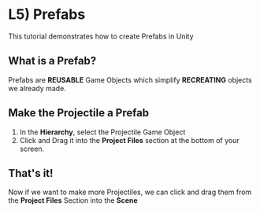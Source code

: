 
# L5) Prefabs

This tutorial demonstrates how to create Prefabs in Unity

## What is a Prefab?
Prefabs are **REUSABLE** Game Objects which simplify **RECREATING** objects we already made.

## Make the Projectile a Prefab

1. In the **Hierarchy**, select the Projectile Game Object
2. Click and Drag it into the **Project Files** section at the bottom of your screen.

## That's it!
Now if we want to make more Projectiles, we can click and drag them from the **Project Files** Section into the **Scene**
